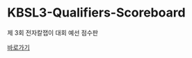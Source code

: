 # KBSL3-Qualifiers-Scoreboard
제 3회 전자칼잽이 대회 예선 점수판

[바로가기](https://detegice.github.io/KBSL3-Qualifiers-Scoreboard/)

